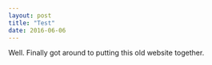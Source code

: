 ```yaml
---
layout: post
title: "Test"
date: 2016-06-06
---
```


Well. Finally got around to putting this old website together.
